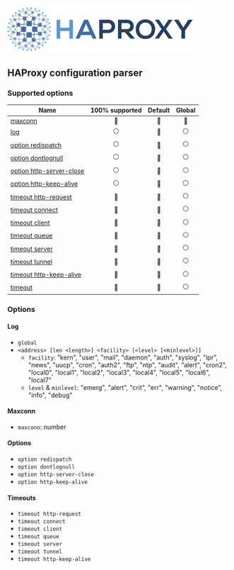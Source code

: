 # ![HAProxy](../assets/images/haproxy-weblogo-210x49.png "HAProxy")

## HAProxy configuration parser

### Supported options

| Name | 100% supported | Default | Global |
| - |:-:|:-:|:-:|
| [maxconn](#maxconn) |:large_blue_circle:|:large_blue_circle:|:large_blue_circle:|
| [log](#log) |:white_circle:|:large_blue_circle:|:white_circle:|
| [option redispatch](#options) |:white_circle:|:large_blue_circle:|:white_circle:|
| [option dontlognull](#options) |:white_circle:|:large_blue_circle:|:white_circle:|
| [option http-server-close](#options) |:white_circle:|:large_blue_circle:|:white_circle:|
| [option http-keep-alive](#options) |:white_circle:|:large_blue_circle:|:white_circle:|
| [timeout http-request](#timeouts) |:large_blue_circle:|:large_blue_circle:|:white_circle:|
| [timeout connect](#timeouts) |:large_blue_circle:|:large_blue_circle:|:white_circle:|
| [timeout client](#timeouts) |:large_blue_circle:|:large_blue_circle:|:white_circle:|
| [timeout queue](#timeouts) |:large_blue_circle:|:large_blue_circle:|:white_circle:|
| [timeout server](#timeouts) |:large_blue_circle:|:large_blue_circle:|:white_circle:|
| [timeout tunnel](#timeouts) |:large_blue_circle:|:large_blue_circle:|:white_circle:|
| [timeout http-keep-alive](#timeouts) |:large_blue_circle:|:large_blue_circle:|:white_circle:|
| [timeout ](#timeouts) |:large_blue_circle:|:large_blue_circle:|:white_circle:|

### Options

#### Log

- `global`
- `<address> [len <length>] <facility> [<level> [<minlevel>]]`
  - `facility`: "kern", "user", "mail", "daemon", "auth", "syslog", "lpr", "news", 
                "uucp", "cron", "auth2", "ftp", "ntp", "audit", "alert", "cron2",
				"local0", "local1", "local2", "local3", "local4", "local5", "local6", "local7"
  - `level` & `minlevel`: "emerg", "alert", "crit", "err", "warning", "notice", "info", "debug"

#### Maxconn

- `maxconn`: number

#### Options

- `option redispatch`
- `option dontlognull`
- `option http-server-close`
- `option http-keep-alive`

#### Timeouts

- `timeout http-request`
- `timeout connect`
- `timeout client`
- `timeout queue`
- `timeout server`
- `timeout tunnel`
- `timeout http-keep-alive`

